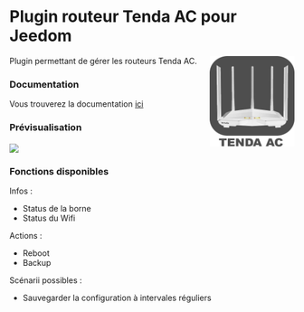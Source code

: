 # Plugin routeur Tenda AC pour Jeedom

<img src="plugin_info/tendaac_icon.png" align="right" height="160" width="150">

Plugin permettant de gérer les routeurs Tenda AC.


### Documentation

Vous trouverez la documentation [ici](https://github.com/Flobul/Jeedom-TendaAC/tree/master/docs/fr_FR/index.md)


### Prévisualisation

<img src="docs/images/tendaac_screenshot1.jpg" align="center">


### Fonctions disponibles

Infos :
* Status de la borne
* Status du Wifi

Actions :
* Reboot
* Backup

Scénarii possibles :
* Sauvegarder la configuration à intervales réguliers
